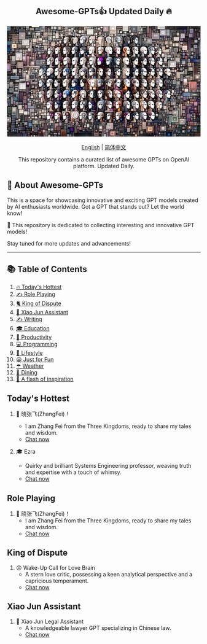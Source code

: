 <div align="center">
  <h2 align="center">Awesome-GPTs👍 Updated Daily 🔥</h2>
  <p align="center">
    <img width="650" src="https://raw.githubusercontent.com/gogooing/Awesome-GPTs/main/images/gpts.webp">
  </p>
  <p>
      <a href="https://github.com/gogooing/Awesome-GPTs">English</a> | <a href="https://github.com/gogooing/Awesome-GPTs/blob/main/README_zh.md">简体中文</a>
  </p>
  <p align="center">
    <p align="center"> This repository contains a curated list of awesome GPTs on OpenAI platform. Updated Daily.</p>
  </p>
</div>

## 🚀 About Awesome-GPTs
This is a space for showcasing innovative and exciting GPT models created by AI enthusiasts worldwide. Got a GPT that stands out? Let the world know!

🎉 This repository is dedicated to collecting interesting and innovative GPT models!

Stay tuned for more updates and advancements!

-----

## 📚 Table of Contents
1. [🔥 Today's Hottest](#Today's-Hottest)
2. [✍️ Role Playing](#Role-Playing)
3. [🐈 King of Dispute](#King-of-Dispute)
4. [🎯 Xiao Jun Assistant](#Xiao-Jun-Assistant)
5. [✍️ Writing](https://github.com/gogooing/Awesome-GPTs/tree/main/GPTs/Writing/README.md#Writing)
6. [🎓 Education](https://github.com/gogooing/Awesome-GPTs/tree/main/GPTs/Education/README.md#Education)
7. [🧠 Productivity](https://github.com/gogooing/Awesome-GPTs/tree/main/GPTs/Productivity/README.md##Productivity)
8. [💻 Programming](https://github.com/gogooing/Awesome-GPTs/tree/main/GPTs/Programming/README.md##Programming)
9. [🦄 Lifestyle](https://github.com/gogooing/Awesome-GPTs/tree/main/GPTs/Lifestyle/README.md##Lifestyle)
10. [😀 Just for Fun](https://github.com/gogooing/Awesome-GPTs/tree/main/GPTs/Just-for-Fun/README.md##Just-for-Fun)
11. [☂  Weather](https://github.com/gogooing/Awesome-GPTs/tree/main/GPTs/Weather/README.md##Weather)
12. [🍴 Dining](https://github.com/gogooing/Awesome-GPTs/tree/main/GPTs/Dining/README.md##dining)
13. [🤩 A flash of inspiration](https://github.com/gogooing/Awesome-GPTs/tree/main/GPTs/A-flash-of-inspiration/README.md##A-flash-of-inspiration)

## Today's Hottest
1. 🤩 晓张飞(ZhangFei)！
   - I am Zhang Fei from the Three Kingdoms, ready to share my tales and wisdom.
   - [Chat now](https://chat.openai.com/g/g-j6nhK92Fw-xiao-san-guo-zhang-fei)

2. 🎓 Ezra
   - Quirky and brilliant Systems Engineering professor, weaving truth and expertise with a touch of whimsy.
   - [Chat now](https://chat.openai.com/g/g-VcnrTHoIS-ezra)


## Role Playing
1. 🤩 晓张飞(ZhangFei)！
   - I am Zhang Fei from the Three Kingdoms, ready to share my tales and wisdom.
   - [Chat now](https://chat.openai.com/g/g-j6nhK92Fw-xiao-san-guo-zhang-fei)

## King of Dispute
1. 😡 Wake-Up Call for Love Brain
   - A stern love critic, possessing a keen analytical perspective and a capricious temperament.
   - [Chat now](https://chat.openai.com/g/g-i5pRBxoFS-ma-xing-nian-ai-nao)

## Xiao Jun Assistant
1. 🤝 Xiao Jun Legal Assistant
   - A knowledgeable lawyer GPT specializing in Chinese law.
   - [Chat now](https://chat.openai.com/g/g-j4uMTOjKF-xiao-jun-fa-lu-zhu-shou)
